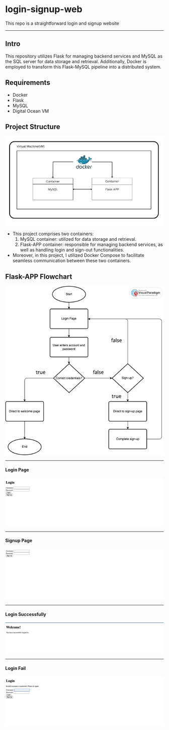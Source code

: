 # login-signup-web
This repo is a straightforward login and signup website

---
## Intro
This repository utilizes Flask for managing backend services and MySQL as the SQL server for data storage and retrieval. Additionally, Docker is employed to transform this Flask-MySQL pipeline into a distributed system.

## Requirements
- Docker
- Flask
- MySQL
- Digital Ocean VM

## Project Structure
![structure](./img/structure.png)
- This project comprises two containers:
   1. MySQL container: utilized for data storage and retrieval.
   2. Flask-APP container: responsible for managing backend services, as well as handling login and sign-out functionalities.
- Moreover, in this project, I utilized Docker Compose to facilitate seamless communication between these two containers.

## Flask-APP Flowchart
![img](./img/flowchart.jpg)

---
#### Login Page
![](./img/login.png)

---
#### Signup Page
![](./img/signup.png)

---
#### Login Successfully
![](./img/successfully.png)

---
#### Login Fail
![](./img/login_fail.png)
